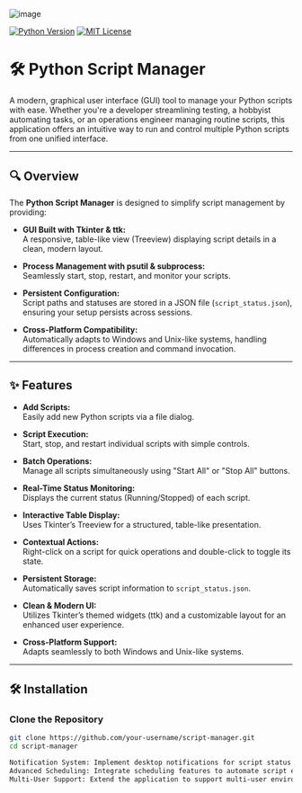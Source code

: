 ![image](https://github.com/user-attachments/assets/86d83453-a511-485f-bd15-37e69ba9f417)

[![Python Version](https://img.shields.io/badge/python-3.x-blue.svg)](https://www.python.org)
[![MIT License](https://img.shields.io/badge/license-MIT-green.svg)](LICENSE)

# 🛠️ Python Script Manager

A modern, graphical user interface (GUI) tool to manage your Python scripts with ease. Whether you're a developer streamlining testing, a hobbyist automating tasks, or an operations engineer managing routine scripts, this application offers an intuitive way to run and control multiple Python scripts from one unified interface.

---

## 🔍 Overview

The **Python Script Manager** is designed to simplify script management by providing:

- **GUI Built with Tkinter & ttk:**  
  A responsive, table-like view (Treeview) displaying script details in a clean, modern layout.

- **Process Management with psutil & subprocess:**  
  Seamlessly start, stop, restart, and monitor your scripts.

- **Persistent Configuration:**  
  Script paths and statuses are stored in a JSON file (`script_status.json`), ensuring your setup persists across sessions.

- **Cross-Platform Compatibility:**  
  Automatically adapts to Windows and Unix-like systems, handling differences in process creation and command invocation.

---

## ✨ Features

- **Add Scripts:**  
  Easily add new Python scripts via a file dialog.

- **Script Execution:**  
  Start, stop, and restart individual scripts with simple controls.

- **Batch Operations:**  
  Manage all scripts simultaneously using "Start All" or "Stop All" buttons.

- **Real-Time Status Monitoring:**  
  Displays the current status (Running/Stopped) of each script.

- **Interactive Table Display:**  
  Uses Tkinter’s Treeview for a structured, table-like presentation.

- **Contextual Actions:**  
  Right-click on a script for quick operations and double-click to toggle its state.

- **Persistent Storage:**  
  Automatically saves script information to `script_status.json`.

- **Clean & Modern UI:**  
  Utilizes Tkinter’s themed widgets (ttk) and a customizable layout for an enhanced user experience.

- **Cross-Platform Support:**  
  Adapts seamlessly to both Windows and Unix-like systems.

---

## 🛠 Installation

### Clone the Repository

```bash
git clone https://github.com/your-username/script-manager.git
cd script-manager

Notification System: Implement desktop notifications for script status changes.
Advanced Scheduling: Integrate scheduling features to automate script execution at specified times.
Multi-User Support: Extend the application to support multi-user environments with authentication.

